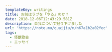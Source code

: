 ```yaml
---
templateKey: writings
title: お前はラブを「やる」のか？
date: 2018-12-06T12:43:29.581Z
description: 自我について掘り下げました
url: 'https://note.mu/quaijiu/n/n67a1b2a02fec'
tags:
  - 怪獣歌会
  - エッセイ
---
```



